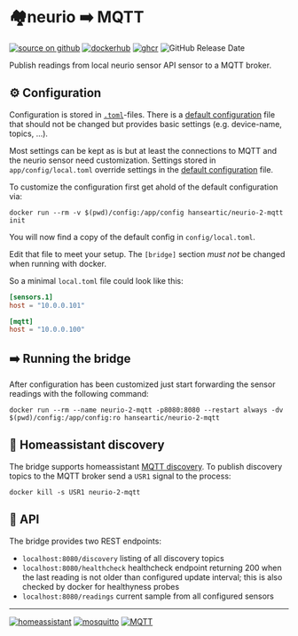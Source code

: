# 🏘neurio ➡️ MQTT

[![source on github](https://img.shields.io/badge/source%20on%20github-181717?style=flat-square&logo=github&logoColor=white)](https://github.com/hanseartic/neurio-2-mqtt/)
[![dockerhub](https://img.shields.io/badge/docker%20hub-2496ED?style=flat-square&logo=docker&logoColor=white)](https://hub.docker.com/r/hanseartic/neurio-2-mqtt)
[![ghcr](https://img.shields.io/badge/ghcr.io-181717?style=flat-square&logo=docker&logoColor=white)](https://ghcr.io/hanseartic/neurio-2-mqtt:latest)
![GitHub Release Date](https://img.shields.io/github/release-date/hanseartic/neurio-2-mqtt?style=flat-square)

Publish readings from local neurio sensor API sensor to a MQTT broker.

## ⚙️ Configuration

Configuration is stored in [`.toml`](https://toml.io/en/)-files. There is a
[default configuration](app/defaultConfig/default.toml) file that should not be
changed but provides basic settings (e.g. device-name, topics, ...).

Most settings can be kept as is but at least the connections to MQTT and the
neurio sensor need customization. Settings stored in `app/config/local.toml`
override settings in the [default configuration](app/defaultConfig/default.toml)
file.

To customize the configuration first get ahold of the default configuration via:

```shell
docker run --rm -v $(pwd)/config:/app/config hanseartic/neurio-2-mqtt init
```

You will now find a copy of the default config in `config/local.toml`.

Edit that file to meet your setup. The `[bridge]` section _must not_ be changed
when running with docker.

So a minimal `local.toml` file could look like this:

```toml
[sensors.1]
host = "10.0.0.101"

[mqtt]
host = "10.0.0.100"
```

## ➡️ Running the bridge

After configuration has been customized just start forwarding the sensor
readings with the following command:

```shell
docker run --rm --name neurio-2-mqtt -p8080:8080 --restart always -dv $(pwd)/config:/app/config:ro hanseartic/neurio-2-mqtt
```

## 👀 Homeassistant discovery

The bridge supports homeassistant
[MQTT discovery](https://www.home-assistant.io/integrations/mqtt/#mqtt-discovery).
To publish discovery topics to the MQTT broker send a `USR1` signal to the
process:

```shell
docker kill -s USR1 neurio-2-mqtt
```

## 🧩 API

The bridge provides two REST endpoints:

- `localhost:8080/discovery` listing of all discovery topics
- `localhost:8080/healthcheck` healthcheck endpoint returning 200 when the last
  reading is not older than configured update interval; this is also checked by
  docker for healthyness probes
- `localhost:8080/readings` current sample from all configured sensors

---

[![homeassistant](https://img.shields.io/badge/home%20assistant-41BDF5?style=for-the-badge&logo=homeassistant&logoColor=white)](https://www.home-assistant.io/)
[![mosquitto](https://img.shields.io/badge/mosquitto-3C5280?style=for-the-badge&logo=eclipsemosquitto&logoColor=white)](https://mosquitto.org/)
[![MQTT](https://img.shields.io/badge/MQTT-660066?style=for-the-badge&logo=MQTT&logoColor=white)](https://mqtt.org)
